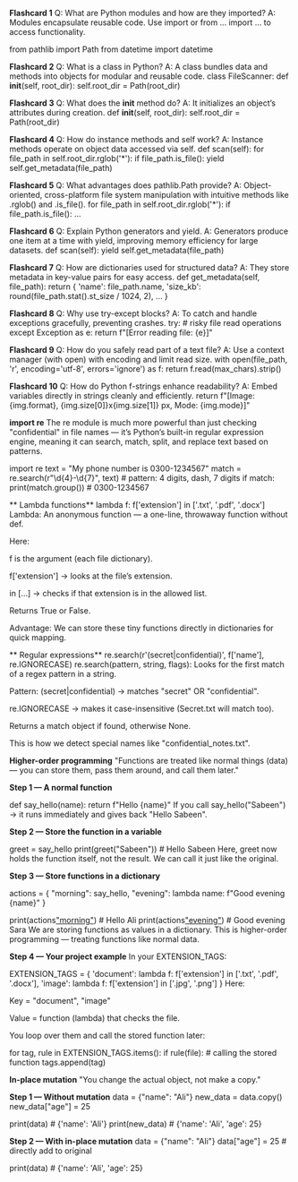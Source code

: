 **Flashcard 1**
Q: What are Python modules and how are they imported?
A: Modules encapsulate reusable code. Use import or from ... import ... to access functionality.

from pathlib import Path
from datetime import datetime

**Flashcard 2**
Q: What is a class in Python?
A: A class bundles data and methods into objects for modular and reusable code.
class FileScanner:
    def __init__(self, root_dir):
        self.root_dir = Path(root_dir)


**Flashcard 3**
Q: What does the __init__ method do?
A: It initializes an object’s attributes during creation.
def __init__(self, root_dir):
    self.root_dir = Path(root_dir)

**Flashcard 4**
Q: How do instance methods and self work?
A: Instance methods operate on object data accessed via self.
def scan(self):
    for file_path in self.root_dir.rglob('*'):
        if file_path.is_file():
            yield self.get_metadata(file_path)

**Flashcard 5**
Q: What advantages does pathlib.Path provide?
A: Object-oriented, cross-platform file system manipulation with intuitive methods like .rglob() and .is_file().
for file_path in self.root_dir.rglob('*'):
    if file_path.is_file():
        ...

**Flashcard 6**
Q: Explain Python generators and yield.
A: Generators produce one item at a time with yield, improving memory efficiency for large datasets.
def scan(self):
    yield self.get_metadata(file_path)

**Flashcard 7**
Q: How are dictionaries used for structured data?
A: They store metadata in key-value pairs for easy access.
def get_metadata(self, file_path):
    return {
        'name': file_path.name,
        'size_kb': round(file_path.stat().st_size / 1024, 2),
        ...
    }

**Flashcard 8**
Q: Why use try-except blocks?
A: To catch and handle exceptions gracefully, preventing crashes.
try:
    # risky file read operations
except Exception as e:
    return f"[Error reading file: {e}]"

**Flashcard 9**
Q: How do you safely read part of a text file?
A: Use a context manager (with open) with encoding and limit read size.
with open(file_path, 'r', encoding='utf-8', errors='ignore') as f:
    return f.read(max_chars).strip()

**Flashcard 10**
Q: How do Python f-strings enhance readability?
A: Embed variables directly in strings cleanly and efficiently.
return f"[Image: {img.format}, {img.size[0]}x{img.size[1]} px, Mode: {img.mode}]"

**import re**
The re module is much more powerful than just checking "confidential" in file names — it’s Python’s built-in regular expression engine, meaning it can search, match, split, and replace text based on patterns.

import re
text = "My phone number is 0300-1234567"
match = re.search(r"\d{4}-\d{7}", text)  # pattern: 4 digits, dash, 7 digits
if match:
    print(match.group())  # 0300-1234567

** Lambda functions**
lambda f: f['extension'] in ['.txt', '.pdf', '.docx']
Lambda: An anonymous function — a one-line, throwaway function without def.

Here:

f is the argument (each file dictionary).

f['extension'] → looks at the file’s extension.

in [...] → checks if that extension is in the allowed list.

Returns True or False.

Advantage: We can store these tiny functions directly in dictionaries for quick mapping.

** Regular expressions**
re.search(r'(secret|confidential)', f['name'], re.IGNORECASE)
re.search(pattern, string, flags): Looks for the first match of a regex pattern in a string.

Pattern: (secret|confidential) → matches "secret" OR "confidential".

re.IGNORECASE → makes it case-insensitive (Secret.txt will match too).

Returns a match object if found, otherwise None.

This is how we detect special names like "confidential_notes.txt".



**Higher-order programming**
"Functions are treated like normal things (data) — you can store them, pass them around, and call them later."

**Step 1 — A normal function**


def say_hello(name):
    return f"Hello {name}"
If you call say_hello("Sabeen") → it runs immediately and gives back "Hello Sabeen".

**Step 2 — Store the function in a variable**


greet = say_hello
print(greet("Sabeen"))  # Hello Sabeen
Here, greet now holds the function itself, not the result.
We can call it just like the original.

**Step 3 — Store functions in a dictionary**


actions = {
    "morning": say_hello,
    "evening": lambda name: f"Good evening {name}"
}

print(actions["morning"]("Ali"))   # Hello Ali
print(actions["evening"]("Sara"))  # Good evening Sara
We are storing functions as values in a dictionary.
This is higher-order programming — treating functions like normal data.

**Step 4 — Your project example**
In your EXTENSION_TAGS:


EXTENSION_TAGS = {
    'document': lambda f: f['extension'] in ['.txt', '.pdf', '.docx'],
    'image': lambda f: f['extension'] in ['.jpg', '.png']
}
Here:

Key = "document", "image"

Value = function (lambda) that checks the file.

You loop over them and call the stored function later:


for tag, rule in EXTENSION_TAGS.items():
    if rule(file):  # calling the stored function
        tags.append(tag)

**In-place mutation**
"You change the actual object, not make a copy."

**Step 1 — Without mutation**
data = {"name": "Ali"}
new_data = data.copy()
new_data["age"] = 25

print(data)     # {'name': 'Ali'}
print(new_data) # {'name': 'Ali', 'age': 25}

**Step 2 — With in-place mutation**
data = {"name": "Ali"}
data["age"] = 25  # directly add to original

print(data)  # {'name': 'Ali', 'age': 25}

